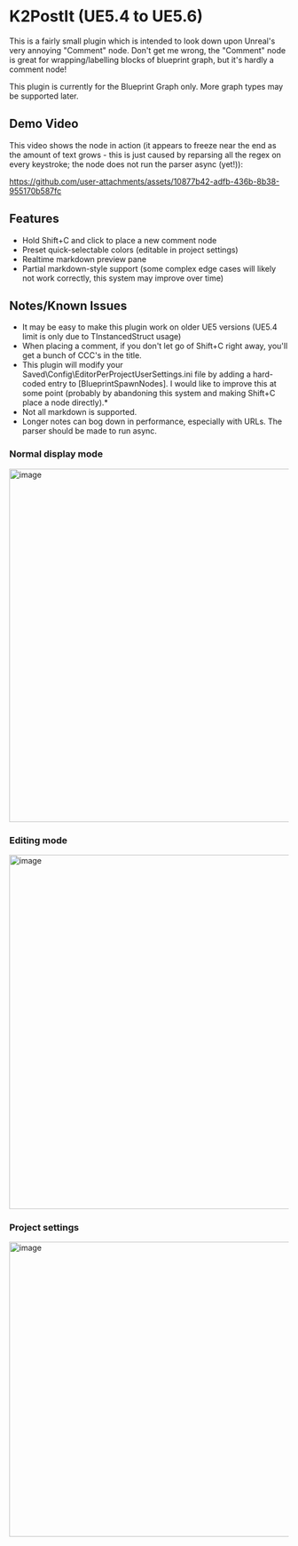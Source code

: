 # K2PostIt (UE5.4 to UE5.6)

This is a fairly small plugin which is intended to look down upon Unreal's very annoying "Comment" node. Don't get me wrong, the "Comment" node is great for wrapping/labelling blocks of blueprint graph, but it's hardly a comment node!

This plugin is currently for the Blueprint Graph only. More graph types may be supported later.

## Demo Video

This video shows the node in action (it appears to freeze near the end as the amount of text grows - this is just caused by reparsing all the regex on every keystroke; the node does not run the parser async (yet!)):

https://github.com/user-attachments/assets/10877b42-adfb-436b-8b38-955170b587fc

## Features
- Hold Shift+C and click to place a new comment node
- Preset quick-selectable colors (editable in project settings)
- Realtime markdown preview pane
- Partial markdown-style support (some complex edge cases will likely not work correctly, this system may improve over time)

## Notes/Known Issues
- It may be easy to make this plugin work on older UE5 versions (UE5.4 limit is only due to TInstancedStruct usage)
- When placing a comment, if you don't let go of Shift+C right away, you'll get a bunch of CCC's in the title.
- This plugin will modify your Saved\Config\EditorPerProjectUserSettings.ini file by adding a hard-coded entry to [BlueprintSpawnNodes]. I would like to improve this at some point (probably by abandoning this system and making Shift+C place a node directly).*
- Not all markdown is supported.
- Longer notes can bog down in performance, especially with URLs. The parser should be made to run async.
  
### Normal display mode
<img width="768" height="636" alt="image" src="https://github.com/user-attachments/assets/39c3a29e-85cc-45d2-b216-a3afbda98ee3" />

### Editing mode
<img width="1405" height="638" alt="image" src="https://github.com/user-attachments/assets/35d5357f-f48a-4b97-9efc-3882a39f57b6" />

### Project settings
<img width="913" height="531" alt="image" src="https://github.com/user-attachments/assets/88fa0702-bd12-46ea-8d10-07d55f9da884" />

